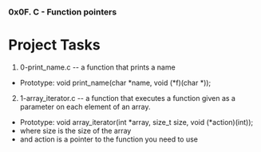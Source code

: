 ### 0x0F. C - Function pointers
# Project Tasks

1. 0-print_name.c -- a function that prints a name
 - Prototype: void print_name(char *name, void (*f)(char *));

2. 1-array_iterator.c -- a function that executes a function given as a parameter on each element of an array.

 - Prototype: void array_iterator(int *array, size_t size, void (*action)(int));
 - where size is the size of the array
 - and action is a pointer to the function you need to use

